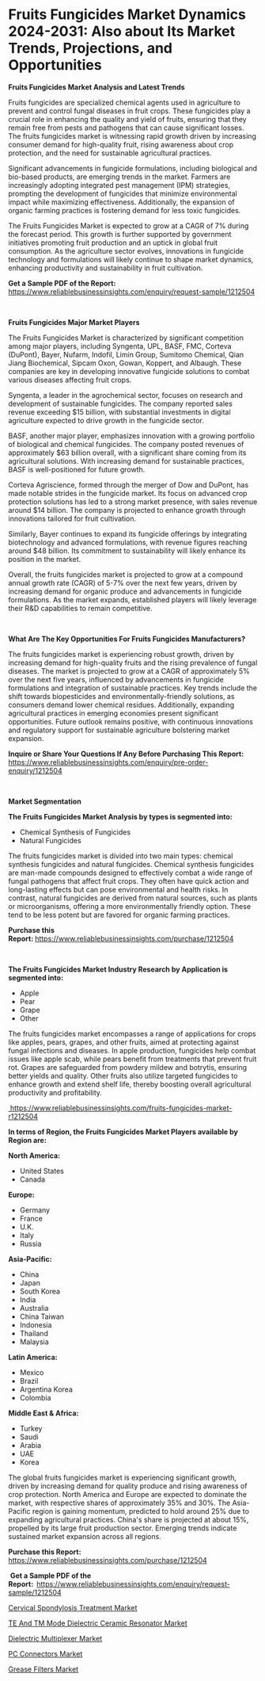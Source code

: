 <p><h1>Fruits Fungicides Market Dynamics 2024-2031: Also about Its Market Trends, Projections, and Opportunities</h1></p><p><strong>Fruits Fungicides Market Analysis and Latest Trends</strong></p>
<p><p>Fruits fungicides are specialized chemical agents used in agriculture to prevent and control fungal diseases in fruit crops. These fungicides play a crucial role in enhancing the quality and yield of fruits, ensuring that they remain free from pests and pathogens that can cause significant losses. The fruits fungicides market is witnessing rapid growth driven by increasing consumer demand for high-quality fruit, rising awareness about crop protection, and the need for sustainable agricultural practices.</p><p>Significant advancements in fungicide formulations, including biological and bio-based products, are emerging trends in the market. Farmers are increasingly adopting integrated pest management (IPM) strategies, prompting the development of fungicides that minimize environmental impact while maximizing effectiveness. Additionally, the expansion of organic farming practices is fostering demand for less toxic fungicides.</p><p>The Fruits Fungicides Market is expected to grow at a CAGR of 7% during the forecast period. This growth is further supported by government initiatives promoting fruit production and an uptick in global fruit consumption. As the agriculture sector evolves, innovations in fungicide technology and formulations will likely continue to shape market dynamics, enhancing productivity and sustainability in fruit cultivation.</p></p>
<p><strong>Get a Sample PDF of the Report:&nbsp;</strong> <a href="https://www.reliablebusinessinsights.com/enquiry/request-sample/1212504?utm_campaign=60&utm_medium=2&utm_source=Github&utm_content=ia&utm_term=06102024&utm_id=fruits-fungicides">https://www.reliablebusinessinsights.com/enquiry/request-sample/1212504</a></p>
<p>&nbsp;</p>
<p><strong>Fruits Fungicides Major Market Players</strong></p>
<p><p>The Fruits Fungicides Market is characterized by significant competition among major players, including Syngenta, UPL, BASF, FMC, Corteva (DuPont), Bayer, Nufarm, Indofil, Limin Group, Sumitomo Chemical, Qian Jiang Biochemical, Sipcam Oxon, Gowan, Koppert, and Albaugh. These companies are key in developing innovative fungicide solutions to combat various diseases affecting fruit crops.</p><p>Syngenta, a leader in the agrochemical sector, focuses on research and development of sustainable fungicides. The company reported sales revenue exceeding $15 billion, with substantial investments in digital agriculture expected to drive growth in the fungicide sector. </p><p>BASF, another major player, emphasizes innovation with a growing portfolio of biological and chemical fungicides. The company posted revenues of approximately $63 billion overall, with a significant share coming from its agricultural solutions. With increasing demand for sustainable practices, BASF is well-positioned for future growth.</p><p>Corteva Agriscience, formed through the merger of Dow and DuPont, has made notable strides in the fungicide market. Its focus on advanced crop protection solutions has led to a strong market presence, with sales revenue around $14 billion. The company is projected to enhance growth through innovations tailored for fruit cultivation.</p><p>Similarly, Bayer continues to expand its fungicide offerings by integrating biotechnology and advanced formulations, with revenue figures reaching around $48 billion. Its commitment to sustainability will likely enhance its position in the market.</p><p>Overall, the fruits fungicides market is projected to grow at a compound annual growth rate (CAGR) of 5-7% over the next few years, driven by increasing demand for organic produce and advancements in fungicide formulations. As the market expands, established players will likely leverage their R&D capabilities to remain competitive.</p></p>
<p>&nbsp;</p>
<p><strong>What Are The Key Opportunities For Fruits Fungicides Manufacturers?</strong></p>
<p><p>The fruits fungicides market is experiencing robust growth, driven by increasing demand for high-quality fruits and the rising prevalence of fungal diseases. The market is projected to grow at a CAGR of approximately 5% over the next five years, influenced by advancements in fungicide formulations and integration of sustainable practices. Key trends include the shift towards biopesticides and environmentally-friendly solutions, as consumers demand lower chemical residues. Additionally, expanding agricultural practices in emerging economies present significant opportunities. Future outlook remains positive, with continuous innovations and regulatory support for sustainable agriculture bolstering market expansion.</p></p>
<p><strong>Inquire or Share Your Questions If Any Before Purchasing This Report:</strong> <a href="https://www.reliablebusinessinsights.com/enquiry/pre-order-enquiry/1212504?utm_campaign=60&utm_medium=2&utm_source=Github&utm_content=ia&utm_term=06102024&utm_id=fruits-fungicides">https://www.reliablebusinessinsights.com/enquiry/pre-order-enquiry/1212504</a></p>
<p>&nbsp;</p>
<p><strong>Market Segmentation</strong></p>
<p><strong>The Fruits Fungicides Market Analysis by types is segmented into:</strong></p>
<p><ul><li>Chemical Synthesis of Fungicides</li><li>Natural Fungicides</li></ul></p>
<p><p>The fruits fungicides market is divided into two main types: chemical synthesis fungicides and natural fungicides. Chemical synthesis fungicides are man-made compounds designed to effectively combat a wide range of fungal pathogens that affect fruit crops. They often have quick action and long-lasting effects but can pose environmental and health risks. In contrast, natural fungicides are derived from natural sources, such as plants or microorganisms, offering a more environmentally friendly option. These tend to be less potent but are favored for organic farming practices.</p></p>
<p><strong>Purchase this Report:&nbsp;</strong><a href="https://www.reliablebusinessinsights.com/purchase/1212504?utm_campaign=60&utm_medium=2&utm_source=Github&utm_content=ia&utm_term=06102024&utm_id=fruits-fungicides">https://www.reliablebusinessinsights.com/purchase/1212504</a></p>
<p>&nbsp;</p>
<p><strong>The Fruits Fungicides Market Industry Research by Application is segmented into:</strong></p>
<p><ul><li>Apple</li><li>Pear</li><li>Grape</li><li>Other</li></ul></p>
<p><p>The fruits fungicides market encompasses a range of applications for crops like apples, pears, grapes, and other fruits, aimed at protecting against fungal infections and diseases. In apple production, fungicides help combat issues like apple scab, while pears benefit from treatments that prevent fruit rot. Grapes are safeguarded from powdery mildew and botrytis, ensuring better yields and quality. Other fruits also utilize targeted fungicides to enhance growth and extend shelf life, thereby boosting overall agricultural productivity and profitability.</p></p>
<p><a href="https://www.reliablebusinessinsights.com/fruits-fungicides-market-r1212504?utm_campaign=60&utm_medium=2&utm_source=Github&utm_content=ia&utm_term=06102024&utm_id=fruits-fungicides">&nbsp;https://www.reliablebusinessinsights.com/fruits-fungicides-market-r1212504</a></p>
<p><strong>In terms of Region, the Fruits Fungicides Market Players available by Region are:</strong></p>
<p>
    <p> <strong> North America: </strong>
        <ul>
            <li>United States</li>
            <li>Canada</li>
        </ul>
        </p> 
    <p> <strong> Europe: </strong>
        <ul>
            <li>Germany</li>
            <li>France</li>
            <li>U.K.</li>
            <li>Italy</li>
            <li>Russia</li>
        </ul>
        </p> 
    <p> <strong> Asia-Pacific: </strong>
        <ul>
            <li>China</li>
            <li>Japan</li>
            <li>South Korea</li>
            <li>India</li>
            <li>Australia</li>
            <li>China Taiwan</li>
            <li>Indonesia</li>
            <li>Thailand</li>
            <li>Malaysia</li>
        </ul>
        </p> 
    <p> <strong> Latin America: </strong>
        <ul>
            <li>Mexico</li>
            <li>Brazil</li>
            <li>Argentina Korea</li>
            <li>Colombia</li>
        </ul>
        </p> 
    <p> <strong> Middle East & Africa: </strong>
        <ul>
            <li>Turkey</li>
            <li>Saudi</li>
            <li>Arabia</li>
            <li>UAE</li>
            <li>Korea</li>
        </ul>
    </p>
    </p>
<p><p>The global fruits fungicides market is experiencing significant growth, driven by increasing demand for quality produce and rising awareness of crop protection. North America and Europe are expected to dominate the market, with respective shares of approximately 35% and 30%. The Asia-Pacific region is gaining momentum, predicted to hold around 25% due to expanding agricultural practices. China's share is projected at about 15%, propelled by its large fruit production sector. Emerging trends indicate sustained market expansion across all regions.</p></p>
<p><strong>Purchase this Report: </strong><a href="https://www.reliablebusinessinsights.com/purchase/1212504?utm_campaign=60&utm_medium=2&utm_source=Github&utm_content=ia&utm_term=06102024&utm_id=fruits-fungicides">https://www.reliablebusinessinsights.com/purchase/1212504</a></p>
<p>&nbsp;<strong>Get a Sample PDF of the Report:&nbsp;&nbsp;</strong><a href="https://www.reliablebusinessinsights.com/enquiry/request-sample/1212504?utm_campaign=60&utm_medium=2&utm_source=Github&utm_content=ia&utm_term=06102024&utm_id=fruits-fungicides">https://www.reliablebusinessinsights.com/enquiry/request-sample/1212504</a></p>
<p><strong></strong></p>
<p><p><a href="https://github.com/MarilynDouglas476/Market-Research-Report-List-1/blob/main/cervical-spondylosis-treatment-market.md?utm_campaign=60&utm_medium=2&utm_source=Github&utm_content=ia&utm_term=06102024&utm_id=fruits-fungicides">Cervical Spondylosis Treatment Market</a></p><p><a href="https://issuu.com/reportprime-2/docs/te-and-tm-mode-dielectric-ceramic-r_22ee7614b5ae43?utm_campaign=60&utm_medium=2&utm_source=Github&utm_content=ia&utm_term=06102024&utm_id=fruits-fungicides">TE And TM Mode Dielectric Ceramic Resonator Market</a></p><p><a href="https://issuu.com/reportprime-2/docs/dielectric-multiplexer-market-size-_15d765e6654327?utm_campaign=60&utm_medium=2&utm_source=Github&utm_content=ia&utm_term=06102024&utm_id=fruits-fungicides">Dielectric Multiplexer Market</a></p><p><a href="https://www.linkedin.com/pulse/pc-connectors-market-indicators-size-regional-breakdown-r3k7c?utm_campaign=60&utm_medium=2&utm_source=Github&utm_content=ia&utm_term=06102024&utm_id=fruits-fungicides">PC Connectors Market</a></p><p><a href="https://www.linkedin.com/pulse/opportunities-challenges-grease-filters-market-strategic-insights-qxmbc?utm_campaign=60&utm_medium=2&utm_source=Github&utm_content=ia&utm_term=06102024&utm_id=fruits-fungicides">Grease Filters Market</a></p></p>